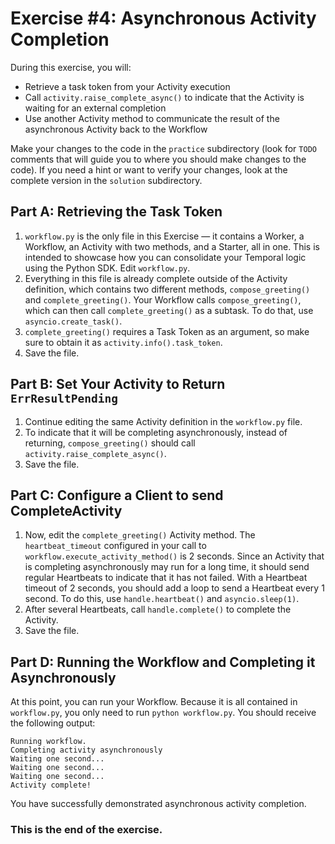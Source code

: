 # Exercise #4: Asynchronous Activity Completion

During this exercise, you will:

- Retrieve a task token from your Activity execution
- Call `activity.raise_complete_async()` to indicate that the Activity is waiting for an external completion
- Use another Activity method to communicate the result of the asynchronous Activity back to the Workflow

Make your changes to the code in the `practice` subdirectory (look for `TODO` comments that will guide you to where you should make changes to the code). If you need a hint or want to verify your changes, look at the complete version in the `solution` subdirectory.

## Part A: Retrieving the Task Token

1. `workflow.py` is the only file in this Exercise — it contains a Worker, a Workflow, an Activity with two methods, and a Starter, all in one. This is intended to showcase how you can consolidate your Temporal logic using the Python SDK. Edit `workflow.py`.
2. Everything in this file is already complete outside of the Activity definition, which contains two different methods, `compose_greeting()` and `complete_greeting()`. Your Workflow calls `compose_greeting()`, which can then call `complete_greeting()` as a subtask. To do that, use `asyncio.create_task()`.
3. `complete_greeting()` requires a Task Token as an argument, so make sure to obtain it as `activity.info().task_token`.
4. Save the file.

## Part B: Set Your Activity to Return `ErrResultPending`

1. Continue editing the same Activity definition in the `workflow.py` file.
2. To indicate that it will be completing asynchronously, instead of returning, `compose_greeting()` should call `activity.raise_complete_async()`.
3. Save the file.

## Part C: Configure a Client to send CompleteActivity

1. Now, edit the `complete_greeting()` Activity method. The `heartbeat_timeout` configured in your call to `workflow.execute_activity_method()` is 2 seconds. Since an Activity that is completing asynchronously may run for a long time, it should send regular Heartbeats to indicate that it has not failed. With a Heartbeat timeout of 2 seconds, you should add a loop to send a Heartbeat every 1 second. To do this, use `handle.heartbeat()` and `asyncio.sleep(1)`.
2. After several Heartbeats, call `handle.complete()` to complete the Activity.
3. Save the file.

## Part D: Running the Workflow and Completing it Asynchronously

At this point, you can run your Workflow. Because it is all contained in `workflow.py`, you only need to run `python workflow.py`. You should receive the following output:

```
Running workflow.
Completing activity asynchronously
Waiting one second...
Waiting one second...
Waiting one second...
Activity complete!
```

You have successfully demonstrated asynchronous activity completion.

### This is the end of the exercise.


